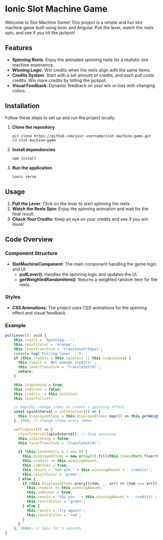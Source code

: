 # Ionic Slot Machine Game

Welcome to Slot Machine Game! This project is a simple and fun slot machine game built using Ionic and Angular. Pull the lever, watch the reels spin, and see if you hit the jackpot!

## Features

- **Spinning Reels**: Enjoy the animated spinning reels for a realistic slot machine experience.
- **Winning Logic**: Win credits when the reels align with the same items.
- **Credits System**: Start with a set amount of credits, and each pull costs credits. Win more credits by hitting the jackpot.
- **Visual Feedback**: Dynamic feedback on your win or loss with changing colors.

## Installation

Follow these steps to set up and run the project locally.

1. **Clone the repository**

    ```bash
    git clone https://github.com/your-username/slot-machine-game.git
    cd slot-machine-game
    ```

2. **Install dependencies**

    ```bash
    npm install
    ```

3. **Run the application**

    ```bash
    ionic serve
    ```

## Usage

1. **Pull the Lever**: Click on the lever to start spinning the reels.
2. **Watch the Reels Spin**: Enjoy the spinning animation and wait for the final result.
3. **Check Your Credits**: Keep an eye on your credits and see if you win more!

## Code Overview

### Component Structure

- **SlotMachineComponent**: The main component handling the game logic and UI.
  - **pullLever()**: Handles the spinning logic and updates the UI.
  - **getWeightedRandomItem()**: Returns a weighted random item for the reels.

### Styles

- **CSS Animations**: The project uses CSS animations for the spinning effect and visual feedback.

### Example

```typescript
pullLever(): void {
    this.result = 'Spinning...';
    this.resultColor = 'orange';
    this.leverTransform = 'translateY(55px)';
    console.log('Pulling lever...');
    if (this.credits < this.spinCost || this.isSpinning) {
      this.result = 'Not enough credits!';
      this.leverTransform = 'translateY(0)';
      return;
    }

    this.isSpinning = true;
    this.isWinner = false;
    this.credits -= this.spinCost;
    this.leverPulls++;

    // Rapidly change items to create a spinning effect
    const spinInterval = setInterval(() => {
      this.displayedItems = this.displayedItems.map(() => this.getWeightedRandomItem());
    }, 100); // Change items every 100ms

    setTimeout(() => {
      clearInterval(spinInterval); // Stop spinning
      this.isSpinning = false;
      this.leverTransform = 'translateY(0)';

      if (this.leverPulls % 3 === 0) {
        this.displayedItems = new Array(3).fill(this.items[Math.floor(Math.random() * this.items.length)]);
        this.credits += this.winningAmount;
        this.isWinner = true;
        this.result = 'You win ' + this.winningAmount + ' credits!';
        this.resultColor = 'green';
      } else {
        if (this.displayedItems.every((item, _, arr) => item === arr[0])) {
          this.credits += this.winningAmount;
          this.isWinner = true;
          this.result = 'You win ' + this.winningAmount + ' credits!';
          this.resultColor = 'green';
        } else {
          this.result = 'Try again!';
          this.resultColor = 'red';
        }
      }
    }, 3000); // Spin for 3 seconds
}

